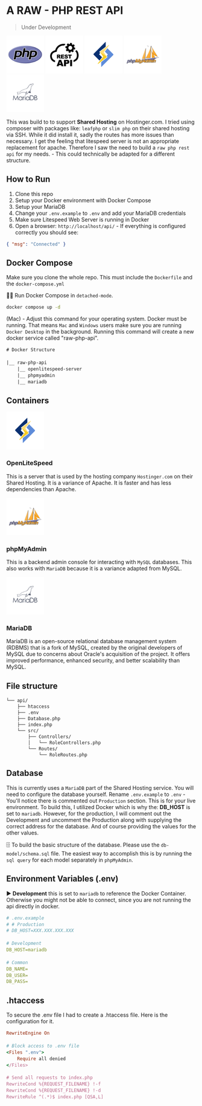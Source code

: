 # A RAW - PHP REST API

> Under Development

<a href="https://www.php.net/" target="_blank"><img src="readme-media/php-logo.png" style="width: 100px;" alt="PHP logo" /></a>
<a href="https://restfulapi.net/" target="_blank"><img src="readme-media/restapi-logo.png" style="width: 100px;" alt="Rest API logo" /></a>
<a href="https://www.litespeedtech.com/products/litespeed-web-server" target="_blank"><img src="readme-media/litespeed-logo.png" style="width: 100px;" alt="Litespeed Web Server logo" /></a>
<a href="https://www.phpmyadmin.net/" target="_blank"><img src="readme-media/phpmyadmin-logo.png" style="width: 100px;" alt="PHP My Admin logo" /></a>
<a href="https://mariadb.com/" target="_blank"><img src="readme-media/mariadb-logo.png" style="width: 100px;" alt="Maria Database logo" /></a>

This was build to to support **Shared Hosting** on Hostinger.com. I tried using composer with packages like: `leafphp` or `slim php` on their shared hosting via SSH. While it did install it, sadly the routes has more issues than necessary. I get the feeling that litespeed server is not an appropriate replacement for apache. Therefore I saw the need to build a `raw php rest api` for my needs. - This could technically be adapted for a different structure.

## How to Run

1. Clone this repo
2. Setup your Docker environment with Docker Compose
3. Setup your MariaDB
4. Change your `.env.example` to `.env` and add your MariaDB credentials
5. Make sure Litespeed Web Server is running in Docker
6. Open a browser: `http://localhost/api/` - If everything is configured correctly you should see:

```json
{ "msg": "Connected" }
```

## Docker Compose

Make sure you clone the whole repo. This must include the `Dockerfile` and the `docker-compose.yml`

🏃‍➡️ Run Docker Compose in `detached-mode`.

```bash
docker compose up -d
```

(Mac) - Adjust this command for your operating system. Docker must be running. That means `Mac` and `Windows` users make sure you are running `Docker Desktop` in the background. Running this command will create a new docker service called "raw-php-api".

```txt
# Docker Structure

|__ raw-php-api
    |__ openlitespeed-server
    |__ phpmyadmin
    |__ mariadb
```

## Containers

<a href="https://www.litespeedtech.com/products/litespeed-web-server" target="_blank"><img src="readme-media/litespeed-logo.png" style="width: 100px;" alt="Litespeed Web Server logo" /></a>

### OpenLiteSpeed

This is a server that is used by the hosting company `Hostinger.com` on their Shared Hosting. It is a variance of Apache. It is faster and has less dependencies than Apache.

<a href="https://www.phpmyadmin.net/" target="_blank"><img src="readme-media/phpmyadmin-logo.png" style="width: 100px;" alt="PHP My Admin logo" /></a>

### phpMyAdmin

This is a backend admin console for interacting with `MySQL` databases. This also works with `MariaDB` because it is a variance adapted from MySQL.

<a href="https://mariadb.com/" target="_blank"><img src="readme-media/mariadb-logo.png" style="width: 100px;" alt="Maria Database logo" /></a>

### MariaDB

MariaDB is an open-source relational database management system (RDBMS) that is a fork of MySQL, created by the original developers of MySQL due to concerns about Oracle's acquisition of the project. It offers improved performance, enhanced security, and better scalability than MySQL.

## File structure

```
└── api/
    ├── htaccess
    ├── .env
    ├── Database.php
    ├── index.php
    └── src/
        ├── Controllers/
        │   └── RoleControllers.php
        └── Routes/
            └── RoleRoutes.php
```

## Database

This is currently uses a `MariaDB` part of the Shared Hosting service. You will need to configure the database yourself. Rename `.env.example` to `.env` - You'll notice there is commented out `Production` section. This is for your live environment. To build this, I utilized Docker which is why the: **DB_HOST** is set to `mariadb`. However, for the production, I will comment out the Development and uncomment the Production along with supplying the correct address for the database. And of course providing the values for the other values.

🗄️ To build the basic structure of the database. Please use the `db-model/schema.sql` file. The easiest way to accomplish this is by running the `sql query` for each model separately in `phpMyAdmin`.

## Environment Variables (.env)

▶️ **Development** this is set to `mariadb` to reference the Docker Container. Otherwise you might not be able to connect, since you are not running the api directly in docker.

```yaml
# .env.example
# # Production
# DB_HOST=XXX.XXX.XXX.XXX

# Development
DB_HOST=mariadb

# Common
DB_NAME=
DB_USER=
DB_PASS=
```

## .htaccess

To secure the .env file I had to create a .htaccess file. Here is the configuration for it.

```ruby
RewriteEngine On

# Block access to .env file
<Files ".env">
    Require all denied
</Files>

# Send all requests to index.php
RewriteCond %{REQUEST_FILENAME} !-f
RewriteCond %{REQUEST_FILENAME} !-d
RewriteRule ^(.*)$ index.php [QSA,L]
```
